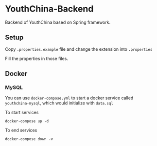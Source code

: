 # YouthChina-Backend
Backend of YouthChina based on Spring framework.

## Setup
 Copy `.properties.example` file and change the extension into `.properties`

 Fill the properties in those files.

## Docker
### MySQL
You can use `docker-compose.yml` to start a docker service called `youthchina-mysql`, which would initialize with `data.sql`

To start services
```
docker-compose up -d
```

To end services
```
docker-compose down -v 
```